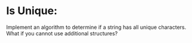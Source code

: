 # Is Unique: 

Implement an algorithm to determine if a string has all unique characters. What if you cannot use additional structures?

